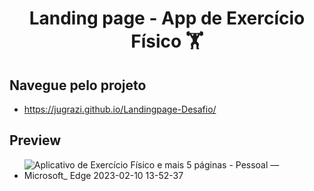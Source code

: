 
<h1 align="center"> Landing page - App de Exercício Físico 🏋 </h1>

<h2>Navegue pelo projeto</h2>

- https://jugrazi.github.io/Landingpage-Desafio/

<h2>Preview</h2>

- ![Aplicativo de Exercício Físico e mais 5 páginas - Pessoal — Microsoft_ Edge 2023-02-10 13-52-37](https://user-images.githubusercontent.com/82193892/218150495-1b22b3b3-9d6e-473e-875c-64aa59f1ae15.gif)
